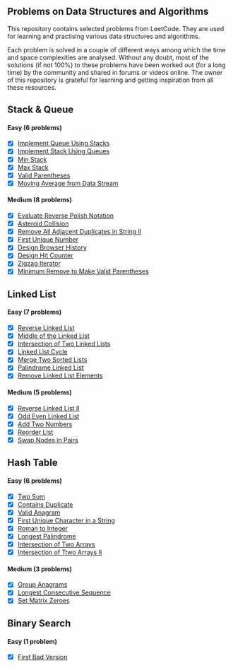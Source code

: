 ## Problems on Data Structures and Algorithms

This repository contains selected problems from LeetCode. They are used for learning and practising various data structures and algorithms.

Each problem is solved in a couple of different ways among which the time and space complexities are analysed. Without any doubt, most of the solutions (if not 100%) to these problems have been worked out (for a long time) by the community and shared in forums or videos online. The owner of this repository is grateful for learning and getting inspiration from all these resources.

## Stack & Queue

#### Easy (6 problems)
- [x] [Implement Queue Using Stacks](./stack_queue/implement_queue_using_stacks.ipynb)
- [x] [Implement Stack Using Queues](./stack_queue/implement_stack_using_queues.ipynb)
- [x] [Min Stack](./stack_queue/min_stack.ipynb)
- [x] [Max Stack](./stack_queue/max_stack.ipynb)
- [x] [Valid Parentheses](./stack_queue/valid_parentheses.ipynb)
- [x] [Moving Average from Data Stream](./stack_queue/moving_average_from_data_stream.ipynb)

#### Medium (8 problems)
- [x] [Evaluate Reverse Polish Notation](./stack_queue/evaluate_reverse_polish_notation.ipynb)
- [x] [Asteroid Collision](./stack_queue/asteroid_collision.ipynb)
- [x] [Remove All Adjacent Duplicates in String II](./stack_queue/remove_all_adjacent_duplicates_in_string_II.ipynb)
- [x] [First Unique Number](./stack_queue/first_unique_number.ipynb)
- [x] [Design Browser History](./stack_queue/design_browser_history.ipynb)
- [x] [Design Hit Counter](./stack_queue/design_hit_counter.ipynb)
- [x] [Zigzag Iterator](./stack_queue/zigzag_iterator.ipynb)
- [x] [Minimum Remove to Make Valid Parentheses](./stack_queue/minimum_remove_to_make_valid_parentheses.ipynb)

## Linked List
#### Easy (7 problems)
- [x] [Reverse Linked List](./linked_list/reverse_linked_list.ipynb)
- [x] [Middle of the Linked List](./linked_list/middle_of_the_linked_list.ipynb)
- [x] [Intersection of Two Linked Lists](./linked_list/intersection_of_two_linked_lists.ipynb)
- [x] [Linked List Cycle](./linked_list/linked_list_cycle.ipynb)
- [x] [Merge Two Sorted Lists](./linked_list/merge_two_sorted_lists.ipynb)
- [x] [Palindrome Linked List](./linked_list/palindrome_linked_list.ipynb)
- [x] [Remove Linked List Elements](./linked_list/remove_linked_list_elements.ipynb)

#### Medium (5 problems)
- [x] [Reverse Linked List II](./linked_list/reverse_linked_list_2.ipynb)
- [x] [Odd Even Linked List](./linked_list/odd_even_linked_list.ipynb)
- [x] [Add Two Numbers](./linked_list/add_two_numbers.ipynb)
- [x] [Reorder List](./linked_list/reorder_list.ipynb)
- [x] [Swap Nodes in Pairs](./linked_list/swap_nodes_in_pairs.ipynb)

## Hash Table
#### Easy (6 problems) 
- [x] [Two Sum](./hash_table/two_sum.ipynb)
- [x] [Contains Duplicate](./hash_table/contains_duplicate.ipynb)
- [x] [Valid Anagram](./hash_table/valid_anagram.ipynb)
- [x] [First Unique Character in a String](./hash_table/first_unique_character_in_a_string.ipynb)
- [x] [Roman to Integer](./hash_table/roman_to_integer.ipynb)
- [x] [Longest Palindrome](./hash_table/longest_palindrome.ipynb)
- [x] [Intersection of Two Arrays](./hash_table/intersection_of_two_arrays.ipynb)
- [x] [Intersection of Ttwo Arrays II](./hash_tabel/intersection_of_two_arrays_II.ipynb)

#### Medium (3 problems)
- [x] [Group Anagrams](./hash_table/group_anagrams.ipynb)
- [x] [Longest Consecutive Sequence](./hash_table/longest_consecutive_sequence.ipynb)
- [x] [Set Matrix Zeroes](./hash_table/set_matrix_zeroes.ipynb)

## Binary Search
#### Easy (1 problem)
- [x] [First Bad Version](./binary_search/first_bad_version.ipynb)


  
